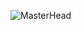 ![MasterHead](https://developers.giphy.com/branch/master/static/api-512d36c09662682717108a38bbb5c57d.gif)
